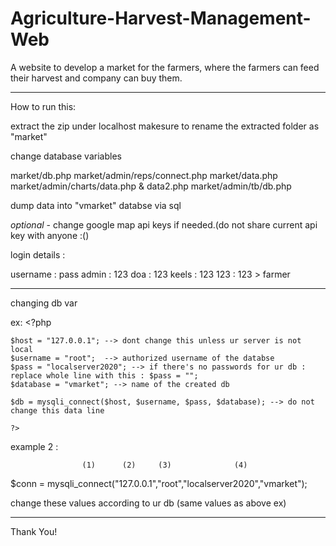 # Agriculture-Harvest-Management-Web

A website to develop a market for the farmers, where the farmers can feed their harvest and company can buy them.

-------------------------------------------------------------------------------------------------------------------
How to run this:

extract the zip under localhost
makesure to rename the extracted folder as "market"


change database variables

market/db.php
market/admin/reps/connect.php
market/data.php
market/admin/charts/data.php & data2.php
market/admin/tb/db.php


dump data into "vmarket" databse via sql

*optional* - change google map api keys if needed.(do not share current api key with anyone :()


login details : 

username : pass
admin : 123
doa : 123
keels : 123
123 : 123 > farmer

---------------------------

changing db var 

ex: 
    <?php

    $host = "127.0.0.1"; --> dont change this unless ur server is not local
    $username = "root";  --> authorized username of the databse
    $pass = "localserver2020"; --> if there's no passwords for ur db : replace whole line with this : $pass = "";
    $database = "vmarket"; --> name of the created db

    $db = mysqli_connect($host, $username, $pass, $database); --> do not change this data line

    ?>


example 2 :

		            (1)	     (2)     (3)              (4)
$conn = mysqli_connect("127.0.0.1","root","localserver2020","vmarket");

change these values according to ur db (same values as above ex)

---------------------------------------------------------------------------------------------------------------------

Thank You!
